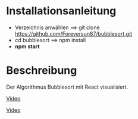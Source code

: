 # Installationsanleitung


* Verzeichnis anwählen ==> git clone https://github.com/Foreversun87/bubblesort.git
* cd bubblesort ==> npm install
* **npm start**

# Beschreibung
Der Algorithmus Bubblesort mit React visualisiert.

[Video](https://youtu.be/TvtXrdjUid8)

<a href="https://youtu.be/TvtXrdjUid8" target="new_plank">Video</a>
